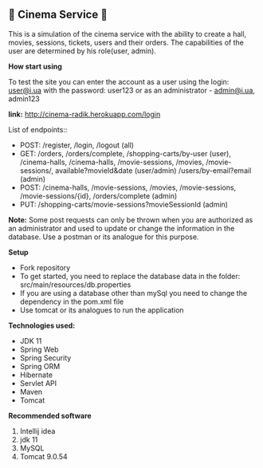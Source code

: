 🎥 **Cinema Service** 🎥
-

This is a simulation of the cinema service with the ability to create a hall, movies, sessions, tickets, users and their orders. The capabilities of the user are determined by his role(user, admin).

**How start using**

To test the site you can enter the account as a user 
using the login: user@i.ua with the password: user123
or as an administrator - admin@i.ua, admin123

**link:** http://cinema-radik.herokuapp.com/login

List of endpoints::

- POST: /register, /login, /logout (all)
- GET: /orders, /orders/complete, /shopping-carts/by-user (user), /cinema-halls, /cinema-halls, /movie-sessions, /movies, /movie-sessions/, available?movieId&date (user/admin) /users/by-email?email (admin)
- POST: /cinema-halls, /movie-sessions, /movies, /movie-sessions, /movie-sessions/{id}, /orders/complete (admin)
- PUT: /shopping-carts/movie-sessions?movieSessionId (admin)

**Note:** Some post requests can only be thrown when you are authorized as an administrator and used to update or change the information in the database. Use a postman or its analogue for this purpose.

**Setup**
- Fork repository
- To get started, you need to replace the database data in the folder: src/main/resources/db.properties
- If you are using a database other than mySql you need to change the dependency in the pom.xml file
- Use tomcat or its analogues to run the application

**Technologies used:**

- JDK 11
- Spring Web
- Spring Security
- Spring ORM
- Hibernate 
- Servlet API
- Maven
- Tomcat

**Recommended software**
1. Intellij idea
2. jdk 11
3. MySQL
4. Tomcat 9.0.54
